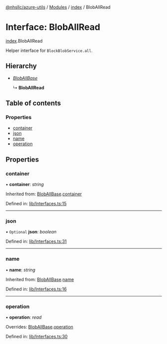 [@nhsllc/azure-utils](../README.md) / [Modules](../modules.md) / [index](../modules/index.md) / BlobAllRead

# Interface: BlobAllRead

[index](../modules/index.md).BlobAllRead

Helper interface for `BlockBlobService.all`.

## Hierarchy

* [*BlobAllBase*](index.bloballbase.md)

  ↳ **BlobAllRead**

## Table of contents

### Properties

- [container](index.bloballread.md#container)
- [json](index.bloballread.md#json)
- [name](index.bloballread.md#name)
- [operation](index.bloballread.md#operation)

## Properties

### container

• **container**: *string*

Inherited from: [BlobAllBase](index.bloballbase.md).[container](index.bloballbase.md#container)

Defined in: [lib/Interfaces.ts:15](https://github.com/nhsllc/azure-utils/blob/a788737/lib/Interfaces.ts#L15)

___

### json

• `Optional` **json**: *boolean*

Defined in: [lib/Interfaces.ts:31](https://github.com/nhsllc/azure-utils/blob/a788737/lib/Interfaces.ts#L31)

___

### name

• **name**: *string*

Inherited from: [BlobAllBase](index.bloballbase.md).[name](index.bloballbase.md#name)

Defined in: [lib/Interfaces.ts:16](https://github.com/nhsllc/azure-utils/blob/a788737/lib/Interfaces.ts#L16)

___

### operation

• **operation**: *read*

Overrides: [BlobAllBase](index.bloballbase.md).[operation](index.bloballbase.md#operation)

Defined in: [lib/Interfaces.ts:30](https://github.com/nhsllc/azure-utils/blob/a788737/lib/Interfaces.ts#L30)
